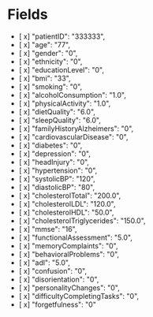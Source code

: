 # Fields

- [ x]  "patientID": "333333",
- [ x]  "age": "77",
- [ x]  "gender": "0",
- [ x]  "ethnicity": "0",
- [ x]  "educationLevel": "0",
- [ x]  "bmi": "33",
- [ x]  "smoking": "0",
- [ x]  "alcoholConsumption": "1.0",
- [ x]  "physicalActivity": "1.0",
- [ x]  "dietQuality": "6.0",
- [ x]  "sleepQuality": "6.0",
- [ x] "familyHistoryAlzheimers": "0",
- [ x]  "cardiovascularDisease": "0",
- [ x]  "diabetes": "0",
- [ x]  "depression": "0",
- [ x]  "headInjury": "0",
- [ x]  "hypertension": "0",
- [ x]  "systolicBP": "120",
- [ x]  "diastolicBP": "80",
- [ x]  "cholesterolTotal": "200.0",
- [ x]  "cholesterolLDL": "120.0",
- [ x]  "cholesterolHDL": "50.0",
- [ x]  "cholesterolTriglycerides": "150.0",
- [ x]  "mmse": "16",
- [ x]  "functionalAssessment": "5.0",
- [ x]  "memoryComplaints": "0",
- [ x]  "behavioralProblems": "0",
- [ x]  "adl": "5.0",
- [ x]  "confusion": "0",
- [ x]  "disorientation": "0",
- [ x]  "personalityChanges": "0",
- [ x]  "difficultyCompletingTasks": "0",
- [ x]  "forgetfulness": "0"
